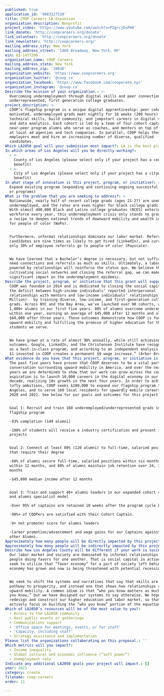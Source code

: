 ```yaml
---
published: true
application_id: '9883127538'
title: COOP Careers LA Expansion
organization_description: Nonprofit
project_video: 'https://www.youtube.com/watch?v=PZgrcjDxPH0'
link_donate: 'http://coopcareers.org/donate'
link_volunteer: 'http://coopcareers.org/donate'
link_newsletter: 'http://coopcareers.org/'
mailing_address_city: New York
mailing_address_street: '1460 Broadway, New York, NY'
ein: 83-1457260
organization_name: COOP Careers
mailing_address_state: New York
mailing_address_zip: '10036'
organization_website: 'https://www.coopcareers.org'
organization_twitter: '@coop_cx'
organization_facebook: 'https://www.facebook.com/cooperate.nyc'
organization_instagram: '@coop.cx'
Describe the mission of your organization.: >-
  Overcoming underemployment through digital skills and peer connections for
  underrepresented, first generation college graduates.
project_description: >-
  COOP’s flagship program is a unique digital apprenticeship: peer cohorts of 16
  motivated, underemployed grads meet nightly for 16 weeks (200 hours) to learn
  technical skills, build community, and jumpstart careers in digital marketing
  and data analytics. Each cohort is led by a team of four cohort captains,
  near-peer program alumni who serve as coaches, and mentors on top of busy jobs
  at local ad agencies and tech companies. In parallel, COOP helps these same
  employers meet and hire an increasing number of diverse, qualified
  candidates. 
Which LA2050 goal will your submission most impact?: LA is the best place to CREATE
In which areas of Los Angeles will you be directly working?:
  - >-
    County of Los Angeles (please select only if your project has a countywide
    benefit)
  - >-
    City of Los Angeles (please select only if your project has a citywide
    benefit)
In what stage of innovation is this project, program, or initiative?: >-
  Expand existing program (expanding and continuing ongoing successful projects
  or programs)
What is the problem that you are seeking to address?: >
  Nationwide, nearly half of recent college grads (ages 21-27) are unemployed or
  underemployed, and the rates are even higher for black college grads (Vox).
  With almost 400,000 Black and Latinx college graduates (NCES) entering the
  workforce every year, this underemployment crisis only stands to grow. This is
  a recipe to deepen national trends of downward mobility and wealth inequality
  for people of color (WaPo). 


  Furthermore, informal relationships dominate our labor market. Referred
  candidates are nine times as likely to get hired (LinkedIn), and currently
  only 30% of employee referrals go to people of color (Payscale). 


  We have learned that a Bachelor’s degree is necessary, but not sufficient. We
  need connections and referrals as much as skills. Ultimately, a labor market
  powered by relationships will reinforce the status quo. We believe that by
  cultivating social networks and closing the referral gap, we can make a
  significant impact on the underemployment epidemic.
Describe the project, program, or initiative that this grant will support to address the problem identified.: >-
  COOP was founded in 2014 and is dedicated to closing the social capital gap-
  the deficit between high-income individuals’ reported interpersonal
  relationships with mentors and low-income individuals’ relationships (The 74
  Million)-  by training diverse, low-income, and first-generation college
  grads. Across NYC and the Bay Area, we’ve launched over 90 cohorts, welcoming
  1,000+ alumni in our first five years. 80% of alumni overcome underemployment
  within one year, earning an average of $45,000 after 12 months and almost
  $60,000 after three years. These outcomes demonstrate how COOP is fueling
  upward mobility and fulfilling the promise of higher education for the
  students we serve.


  We have grown at a rate of almost 90% annually, while still achieving stellar
  outcomes. Google, LinkedIn, and the Christensen Institute have recognized us
  as a best-in-class program, and according to an independent analysis, “Every
  $1 invested in COOP creates a permanent $9 wage increase.” (Arbor Brothers)
What evidence do you have that this project, program, or initiative is or will be successful, and how will you define and measure success?: >-
  The past five years have proven that COOP deserves to be a vital part of the
  conversation surrounding upward mobility in America, and over the next several
  years we are determined to show that our work can grow across the country. Our
  aspiration is to launch 10,000 careers in the digital economy in our first
  decade, realizing 10x growth in the next four years. In order to achieve these
  lofty ambitions, COOP seeks $100,000 to expand our flagship program to Los
  Angeles, and to serve 160 local residents for upwardly mobile careers across
  2020 and 2021. See below for our goals and outcomes for this project:


  Goal 1: Recruit and train 160 underemployed/underrepresented grads in our
  flagship program

  -93% completion (149 alumni)

  -100% of students will receive a industry certification and present industry
  projects 


  Goal 2: Connect at least 80% (120 alumni) to full-time, salaried positions
  that require their degree

  -60% of alumni secure full-time, salaried positions within six months, 80%
  within 12 months, and 80% of alumni maintain job retention over 24, 36, and 48
  months

  -$45,000 median income after 12 months


  Goal 3: Train and support 40+ alumni leaders in our expanded cohort captain
  and alumni specialist model

  -Over 95% of captains are retained 10 weeks after the program cycle begins.

  -90%+ of COOPers are satisfied with their Cohort Captain.

  -9+ net promoter score for alumni leaders

  -Career promotion/advancement and wage gains for our Captains against our
  other Alumni. 
Approximately how many people will be directly impacted by this project, program, or initiative?: '160'
Approximately how many people will be indirectly impacted by this project, program, or initiative?: '300'
Describe how Los Angeles County will be different if your work is successful.: >-
  Our labor market and society are dominated by informal relationships and
  people doing favors for one another. That is social capital in action, and we
  seek to utilize that “favor economy” for a part of society left behind as our
  economy has grown and now is being threatened with potential recession.


  We seek to shift the systems and narratives that say that skills are the
  pathway to prosperity, and instead one that shows how relationships can propel
  upward mobility. A common idiom is that “who you know matters as much as what
  you know,” but we have designed our systems to say otherwise. We hope to
  redesign and construct our higher education and labor market, so that they
  actively focus on building the “who you know” portion of the equation.
Which of LA2050’s resources will be of the most value to you?:
  - Access to the LA2050 community
  - Host public events or gatherings
  - Communications support
  - 'Office space for meetings, events, or for staff'
  - 'Capacity, including staff'
  - Strategy assistance and implementation
Please list the organizations collaborating on this proposal.: ''
Which metrics will you impact?:
  - Income inequality
  - Global cultural and economic influence (“soft power”)
  - Unemployment rate
Indicate any additional LA2050 goals your project will impact.: []
year: 2021
category: create
filename: coop-careers
order: 11

---
```

